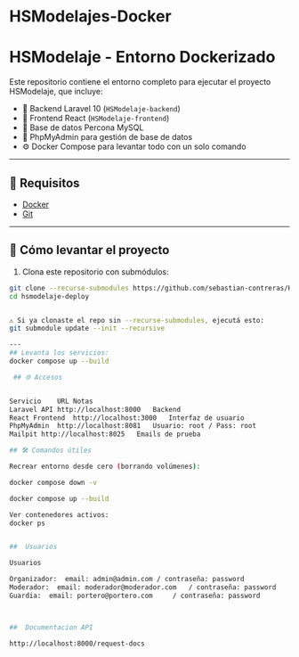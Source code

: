 # HSModelajes-Docker

# HSModelaje - Entorno Dockerizado

Este repositorio contiene el entorno completo para ejecutar el proyecto HSModelaje, que incluye:

- 🧠 Backend Laravel 10 (`HSModelaje-backend`)
- 🎨 Frontend React (`HSModelaje-frontend`)
- 🐬 Base de datos Percona MySQL
- 🧰 PhpMyAdmin para gestión de base de datos
- ⚙️ Docker Compose para levantar todo con un solo comando

---

## 🧰 Requisitos

- [Docker](https://www.docker.com/)
- [Git](https://git-scm.com/)

---

## 🚀 Cómo levantar el proyecto

1. Clona este repositorio con submódulos:

```bash
git clone --recurse-submodules https://github.com/sebastian-contreras/HSModelajes-Docker
cd hsmodelaje-deploy


⚠️ Si ya clonaste el repo sin --recurse-submodules, ejecutá esto:
git submodule update --init --recursive

---
## Levanta los servicios:
docker compose up --build

 ## 🌐 Accesos


Servicio	URL	Notas
Laravel API	http://localhost:8000	Backend
React Frontend	http://localhost:3000	Interfaz de usuario
PhpMyAdmin	http://localhost:8081	Usuario: root / Pass: root
Mailpit	http://localhost:8025	Emails de prueba

## 🛠️ Comandos útiles

Recrear entorno desde cero (borrando volúmenes):

docker compose down -v

docker compose up --build

Ver contenedores activos:
docker ps


##  Usuarios

Usuarios

Organizador:  email: admin@admin.com / contraseña: password
Moderador:  email: moderador@moderador.com	 / contraseña: password
Guardia:  email: portero@portero.com	 / contraseña: password



##  Documentacion API

http://localhost:8000/request-docs